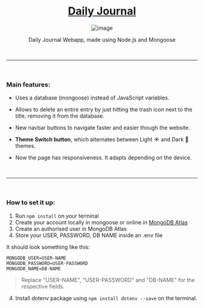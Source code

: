 <div align="center">

  <h1><a href="https://daily-journal-fp1r.onrender.com/">Daily Journal</a></h1>

  ![image](https://user-images.githubusercontent.com/93904438/212163819-e2f4a789-f810-4938-97df-4de942f8fdf6.png)

  <p>Daily Journal Webapp, made using Node.js and Mongoose</p>

</div>

</br>

---

</br>

### Main features:

   * Uses a database (mongoose) instead of JavaScript variables.
    
   * Allows to delete an entire entry by just hitting the trash icon next to the title, removing it from the database.
    
   * New navbar buttons to navigate faster and easier though the website.
    
   * **Theme Switch button**, which alternates between Light ☀ and Dark 🌙 themes.
    
   * Now the page has responsiveness. It adapts depending on the device.

</br>

---

</br>

### How to set it up:
1. Run `npm install` on your terminal
2. Create your account locally in mongoose or online in [MongoDB Atlas](https://www.mongodb.com/atlas/database)
3. Create an authorised user in MongoDB Atlas
4. Store your USER, PASSWORD, DB NAME inside an .env file

It should look something like this:

```
MONGODB_USER=USER-NAME
MONGODB_PASSWORD=USER-PASSWORD
MONGODB_NAME=DB-NAME
```

> Replace "USER-NAME", "USER-PASSWORD" and "DB-NAME" for the respective fields.

4. Install dotenv package using `npm install dotenv --save` on the terminal.
